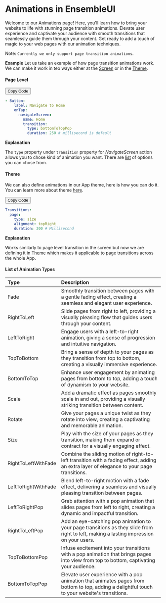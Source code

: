 # Animations in EnsembleUI

Welcome to our Animations page! Here, you'll learn how to bring your website to life with stunning page transition animations. Elevate user experience and captivate your audience with smooth transitions that seamlessly guide them through your content. Get ready to add a touch of magic to your web pages with our animation techniques.

Note: `Currently we only support page transition animations`.

**Example**
Let us take an example of how page transition animations work. We can make it work in teo ways either at the [Screen](#page-level-code) or in the [Theme](#theme).

#### Page Level

<div class="code-container" markdown=1>
  <button onclick="copyCode()" class="copy-code-button">Copy Code</button>

```yaml
- Button:
    label: Navigate to Home
    onTap:
      navigateScreen:
        name: Home
        transition:
          type: bottomToTopPop
          duration: 250 # millisecond is default
```

</div>

**Explanation**

The `type` property under `transition` property for _NavigateScreen_ action allows you to chose kind of animation you want. There are [list](#list-of-animation-types) of options you can chose from.

#### Theme

We can also define animations in our App theme, here is how you can do it. You can learn more about theme [here]().

<div class="code-container" markdown=1>
  <button onclick="copyCode()" class="copy-code-button">Copy Code</button>

```yaml
Transitions:
  page:
    type: size
    alignment: topRight
    duration: 300 # Millisecond
```

</div>


**Explanation**

Works similarly to page level transition in the screen but now we are defining it in [Theme]() which makes it applicable to page transitions across the whole App.

#### List of Animation Types

| Type                | Description                                                                                                                                   |
| :------------------ | :-------------------------------------------------------------------------------------------------------------------------------------------- |
| Fade                | Smoothly transition between pages with a gentle fading effect, creating a seamless and elegant user experience.                               |
| RightToLeft         | Slide pages from right to left, providing a visually pleasing flow that guides users through your content.                                    |
| LeftToRight         | Engage users with a left-to-right animation, giving a sense of progression and intuitive navigation.                                          |
| TopToBottom         | Bring a sense of depth to your pages as they transition from top to bottom, creating a visually immersive experience.                         |
| BottomToTop         | Enhance user engagement by animating pages from bottom to top, adding a touch of dynamism to your website.                                    |
| Scale               | Add a dramatic effect as pages smoothly scale in and out, providing a visually striking transition between content.                           |
| Rotate              | Give your pages a unique twist as they rotate into view, creating a captivating and memorable animation.                                      |
| Size                | Play with the size of your pages as they transition, making them expand or contract for a visually engaging effect.                           |
| RightToLeftWithFade | Combine the sliding motion of right-to-left transition with a fading effect, adding an extra layer of elegance to your page transitions.      |
| LeftToRightWithFade | Blend left-to-right motion with a fade effect, delivering a seamless and visually pleasing transition between pages.                          |
| LeftToRightPop      | Grab attention with a pop animation that slides pages from left to right, creating a dynamic and impactful transition.                        |
| RightToLeftPop      | Add an eye-catching pop animation to your page transitions as they slide from right to left, making a lasting impression on your users.       |
| TopToBottomPop      | Infuse excitement into your transitions with a pop animation that brings pages into view from top to bottom, captivating your audience.       |
| BottomToTopPop      | Elevate user experience with a pop animation that animates pages from bottom to top, adding a delightful touch to your website's transitions. |
